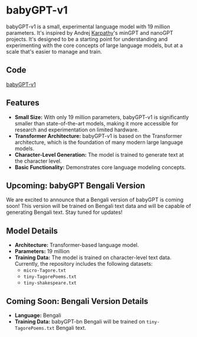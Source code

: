 # babyGPT-v1

babyGPT-v1 is a small, experimental language model with 19 million parameters. It's inspired by Andrej [Karpathy](https://github.com/karpathy/)'s minGPT and nanoGPT projects.  It's designed to be a starting point for understanding and experimenting with the core concepts of large language models, but at a scale that's easier to manage and train.

## Code 
[babyGPT-v1](https://github.com/imbikramsaha/babyGPT/blob/main/babygpt_v1.ipynb)

## Features

* **Small Size:** With only 19 million parameters, babyGPT-v1 is significantly smaller than state-of-the-art models, making it more accessible for research and experimentation on limited hardware.
* **Transformer Architecture:** babyGPT-v1 is based on the Transformer architecture, which is the foundation of many modern large language models.
* **Character-Level Generation:** The model is trained to generate text at the character level.
* **Basic Functionality:** Demonstrates core language modeling concepts.

## Upcoming: babyGPT Bengali Version

We are excited to announce that a Bengali version of babyGPT is coming soon! This version will be trained on Bengali text data and will be capable of generating Bengali text. Stay tuned for updates!

## Model Details

* **Architecture:** Transformer-based language model.
* **Parameters:** 19 million
* **Training Data:** The model is trained on character-level text data.  Currently, the repository includes the following datasets:
    * `micro-Tagore.txt`
    * `tiny-TagorePoems.txt`
    * `tiny-shakespeare.txt`

## Coming Soon: Bengali Version Details

* **Language:** Bengali
* **Training Data:** babyGPT-bn Bengali will be trained on `tiny-TagorePoems.txt` Bengali text.

